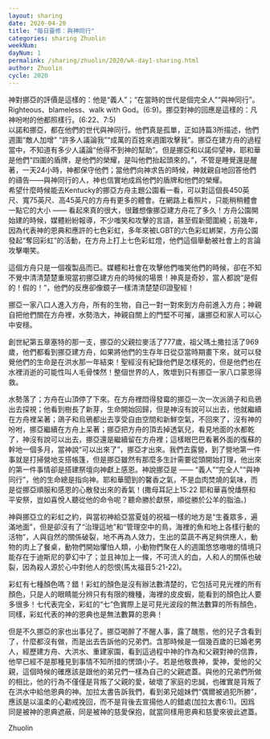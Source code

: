 ```yaml
---
layout: sharing
date: 2020-04-20
title: "每日靈修：與神同行"
categories: sharing Zhuolin
weekNum: 
dayNum: 1
permalink: /sharing/zhuolin/2020/wk-day1-sharing.html
author: Zhuolin
cycle: 2020
---
```

   
   
  神對挪亞的評價是這樣的：他是“義人”；“在當時的世代是個完全人”“與神同行”。Righteous、blameless、walk with God。(6:9)。挪亞對神的回應是這樣的：凡神吩咐的他都照樣行。(6:22、7:5)  
  以諾和挪亞，都在他們的世代與神同行。他們真是孤單，正如詩篇3所描述，他們週圍“敵人加增” “許多人議論我”“成萬的百姓來週圍攻擊我”。挪亞在建方舟的過程當中，不知道有多少人議論“他得不到神的幫助”。但是挪亞和以諾仰望神，耶和華是他們“四圍的盾牌，是他們的榮耀，是叫他們抬起頭來的。”，不管是睡覺還是醒著，一天24小時，神都保守他們；當他們向神求告的時候，神就親自地回答他們的禱告——與神同行的人，神也信實地成爲他們的盾牌和他們的榮耀。  
  希望什麼時候能去Kentucky的挪亞方舟主題公園看一看，可以對這個長450英尺、寬75英尺、高45英尺的方舟有更多的體會。在網路上看照片，只能稍稍體會一點它的大小 —— 看起來真的很大，很難想像挪亞建方舟花了多久！方舟公園開始建的時候，媒體紛紛報導，不少嗤笑和攻擊的言語，甚至假新聞圍繞；前幾年，因為代表神的恩典和應許的七色彩虹，多年來被LGBT的六色彩虹綁架，方舟公園發起“奪回彩虹”的活動，在方舟上打上七色彩虹燈，他們這個舉動被社會上的言論攻擊嘲笑。  
   
  這個方舟只是一個複製品而已。媒體和社會在攻擊他們嗤笑他們的時候，卻在不知不覺中清清楚楚重現當初挪亞建方舟的時候的場景！神真是奇妙，當人都說“是假的！假的！”，他們的反應卻像鏡子一樣清清楚楚印證聖經！  
   
  挪亞一家八口人進入方舟，所有的生物，自己一對一對來到方舟前進入方舟；神親自把他們關在方舟裡，水勢浩大，神親自關上的門堅不可摧，讓挪亞和家人可以心中安穩。  
   
  創世紀第五章塞特的那一支，挪亞的父親拉麥活了777歲，祖父瑪土撒拉活了969歲，他們都看到挪亞建方舟，如果將他們的生存年日從亞當時期畫下來，就可以發覺他們的生命是在洪水那一年結束！聖經沒有紀錄他們是怎樣死的，但是他們也在水裡消逝的可能性叫人毛骨悚然！整個世界的人，敗壞到只有挪亞一家八口蒙恩得救。  
   
  水勢落了；方舟在山頂停了下來。在方舟裡悶得發霉的挪亞一次一次派鴿子和烏鴉出去探視；他看到樹長了新芽，生命開始回歸，但是神沒有說可以出去，他就繼續在方舟裡呆著；鴿子和烏鴉都出去享受自由空間和新鮮空氣，不回來了，沒有神的吩咐，挪亞繼續在方舟上呆著；挪亞把方舟的頂去掉透氣兒，看見地面的水都乾了，神沒有說可以出去，挪亞還是繼續留在方舟裡；這樣眼巴巴看著外面的復蘇的幹地一個多月，當神說“可以出來了”，挪亞才出來。我們去露營，到了營地第一件事就是打掃營地支搭帳篷，但是挪亞雖然有那麼多生計需要從頭開始打理，他出來的第一件事情卻是搭建祭壇向神獻上感恩。神說挪亞是 —— “義人”“完全人”“與神同行”，他的生命總是指向神。耶和華聞到的馨香之氣，不是血肉焚燒的氣味，而是從挪亞順服和感恩的心散發出來的香氣！(撒母耳記上15:22 耶和華喜悅燔祭和平安祭，豈如喜悅人聽從他的命令呢？聽命勝於獻祭，順從勝於公羊的脂油。)  
   
  神與挪亞立的彩虹之約，與當初神給亞當夏娃的祝福一樣的地方是“生養眾多，遍滿地面”，但是卻沒有了“治理這地”和“管理空中的鳥，海裡的魚和地上各樣行動的活物”，人與自然的關係破裂，地不再為人效力，生出的菜蔬不再足夠供應人，動物的肉上了餐桌，動物們開始懼怕人類，小動物們聚在人的週圍悠悠嗷嗷的情境只能存在于迪斯尼的夢幻中了；並且神加上一條，不可流人的血，人和人的關係也破裂，因為殺人源於心中對他人的怨恨(馬太福音5:21-22)。  
   
  彩虹有七種顏色嗎？錯！彩虹的顏色是沒有辦法數清楚的，它包括可見光裡的所有顏色，只是人的眼睛能分辨只有有限的機種，海裡的皮皮蝦，能看到的顏色比人要多很多！七代表完全，彩虹的“七”色實際上是可見光波段的無法數算的所有顏色，同樣，彩虹代表的神的恩典也是無法數算的恩典！  
   
  但是不久挪亞的家也出事兒了。挪亞喝醉了不醒人事，露了醜態，他的兒子含看到了，什麼都沒有做，而是出去告訴他的兄弟們。含那時候是一個幾百歲的已婚老男人，經歷建方舟、大洪水、重建家園，看到這過程中神的作為和父親對神的信靠，他早已經不是那種見到事情不知所措的愣頭小子。若是他敬畏神，愛神，愛他的父親，這個時候的確應該是跟他的弟兄們一樣為自己的父親遮蓋。與他的兄弟們所做的相比，他的行為不僅僅是背叛了父親的愛，破壞了家庭的忠誠，也確實是背叛了在洪水中給他恩典的神。加拉太書告訴我們，看到弟兄姐妹們“偶爾被過犯所勝”，應該是以溫柔的心勸戒挽回，而不是背後去宣揚他人的錯處(加拉太書6:1)。因爲同是被神的恩典遮蔽，同是被神的慈愛保抱，就當同樣用恩典和慈愛來彼此遮蓋。  
   
Zhuolin  
   
